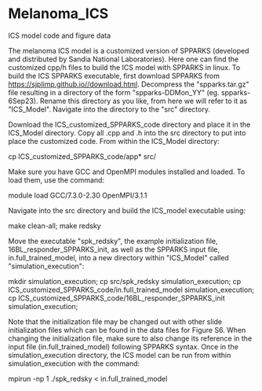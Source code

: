 # Melanoma_ICS
ICS model code and figure data

The melanoma ICS model is a customized version of SPPARKS (developed and distributed by Sandia National Laboratories). Here one can find the customized cpp/h files to build the ICS model with SPPARKS in linux. To build the ICS SPPARKS executable, first download SPPARKS from https://sjplimp.github.io//download.html. Decompress the "spparks.tar.gz" file resulting in a directory of the form "spparks-DDMon_YY" (eg. spparks-6Sep23). Rename this directory as you like, from here we will refer to it as "ICS_Model". Navigate into the directory to the "src" directory.

Download the ICS_customized_SPPARKS_code directory and place it in the ICS_Model directory. Copy all .cpp and .h into the src directory to put into place the customized code. From within the ICS_Model directory:

cp ICS_customized_SPPARKS_code/app* src/

Make sure you have GCC and OpenMPI modules installed and loaded. To load them, use the command:

module load GCC/7.3.0-2.30 OpenMPI/3.1.1

Navigate into the src directory and build the ICS_model executable using:

make clean-all; make redsky

Move the executable "spk_redsky", the example initialization file, 16BL_responder_SPPARKS_init, as well as the SPPARKS input file, in.full_trained_model, into a new directory within "ICS_Model" called "simulation_execution":

mkdir simulation_execution; cp src/spk_redsky simulation_execution; cp ICS_customized_SPPARKS_code/in.full_trained_model simulation_execution; cp ICS_customized_SPPARKS_code/16BL_responder_SPPARKS_init simulation_execution;

Note that the initialization file may be changed out with other slide initialization files which can be found in the data files for Figure S6. When changing the initialization file, make sure to also change its reference in the input file (in.full_trained_model) following SPPARKS syntax. Once in the simulation_execution directory, the ICS model can be run from within simulation_execution with the command:

mpirun -np 1 ./spk_redsky < in.full_trained_model


